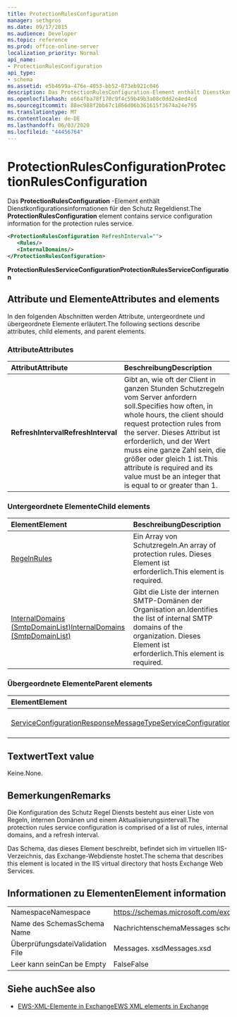 ```yaml
---
title: ProtectionRulesConfiguration
manager: sethgros
ms.date: 09/17/2015
ms.audience: Developer
ms.topic: reference
ms.prod: office-online-server
localization_priority: Normal
api_name:
- ProtectionRulesConfiguration
api_type:
- schema
ms.assetid: e5b4699a-476e-4053-bb52-873eb921c046
description: Das ProtectionRulesConfiguration-Element enthält Dienstkonfigurationsinformationen für den Schutz Regeldienst.
ms.openlocfilehash: e664fba78f170c9f4c59b49b3a08c0dd2e4ed4cd
ms.sourcegitcommit: 88ec988f2bb67c1866d06b361615f3674a24e795
ms.translationtype: MT
ms.contentlocale: de-DE
ms.lasthandoff: 06/03/2020
ms.locfileid: "44456764"
---
```

# <a name="protectionrulesconfiguration"></a><span data-ttu-id="c26d1-103">ProtectionRulesConfiguration</span><span class="sxs-lookup"><span data-stu-id="c26d1-103">ProtectionRulesConfiguration</span></span>

<span data-ttu-id="c26d1-104">Das **ProtectionRulesConfiguration** -Element enthält Dienstkonfigurationsinformationen für den Schutz Regeldienst.</span><span class="sxs-lookup"><span data-stu-id="c26d1-104">The **ProtectionRulesConfiguration** element contains service configuration information for the protection rules service.</span></span> 
  
```XML
<ProtectionRulesConfiguration RefreshInterval="">
   <Rules/>
   <InternalDomains/>
</ProtectionRulesConfiguration>
```

 <span data-ttu-id="c26d1-105">**ProtectionRulesServiceConfiguration**</span><span class="sxs-lookup"><span data-stu-id="c26d1-105">**ProtectionRulesServiceConfiguration**</span></span>
## <a name="attributes-and-elements"></a><span data-ttu-id="c26d1-106">Attribute und Elemente</span><span class="sxs-lookup"><span data-stu-id="c26d1-106">Attributes and elements</span></span>

<span data-ttu-id="c26d1-107">In den folgenden Abschnitten werden Attribute, untergeordnete und übergeordnete Elemente erläutert.</span><span class="sxs-lookup"><span data-stu-id="c26d1-107">The following sections describe attributes, child elements, and parent elements.</span></span>
  
### <a name="attributes"></a><span data-ttu-id="c26d1-108">Attribute</span><span class="sxs-lookup"><span data-stu-id="c26d1-108">Attributes</span></span>

|<span data-ttu-id="c26d1-109">**Attribut**</span><span class="sxs-lookup"><span data-stu-id="c26d1-109">**Attribute**</span></span>|<span data-ttu-id="c26d1-110">**Beschreibung**</span><span class="sxs-lookup"><span data-stu-id="c26d1-110">**Description**</span></span>|
|:-----|:-----|
|<span data-ttu-id="c26d1-111">**RefreshInterval**</span><span class="sxs-lookup"><span data-stu-id="c26d1-111">**RefreshInterval**</span></span> <br/> |<span data-ttu-id="c26d1-112">Gibt an, wie oft der Client in ganzen Stunden Schutzregeln vom Server anfordern soll.</span><span class="sxs-lookup"><span data-stu-id="c26d1-112">Specifies how often, in whole hours, the client should request protection rules from the server.</span></span> <span data-ttu-id="c26d1-113">Dieses Attribut ist erforderlich, und der Wert muss eine ganze Zahl sein, die größer oder gleich 1 ist.</span><span class="sxs-lookup"><span data-stu-id="c26d1-113">This attribute is required and its value must be an integer that is equal to or greater than 1.</span></span>  <br/> |
   
### <a name="child-elements"></a><span data-ttu-id="c26d1-114">Untergeordnete Elemente</span><span class="sxs-lookup"><span data-stu-id="c26d1-114">Child elements</span></span>

|<span data-ttu-id="c26d1-115">**Element**</span><span class="sxs-lookup"><span data-stu-id="c26d1-115">**Element**</span></span>|<span data-ttu-id="c26d1-116">**Beschreibung**</span><span class="sxs-lookup"><span data-stu-id="c26d1-116">**Description**</span></span>|
|:-----|:-----|
|[<span data-ttu-id="c26d1-117">Regeln</span><span class="sxs-lookup"><span data-stu-id="c26d1-117">Rules </span></span>](rules-ex15websvcsotherref.md) <br/> |<span data-ttu-id="c26d1-118">Ein Array von Schutzregeln.</span><span class="sxs-lookup"><span data-stu-id="c26d1-118">An array of protection rules.</span></span> <span data-ttu-id="c26d1-119">Dieses Element ist erforderlich.</span><span class="sxs-lookup"><span data-stu-id="c26d1-119">This element is required.</span></span>  <br/> |
|[<span data-ttu-id="c26d1-120">InternalDomains (SmtpDomainList)</span><span class="sxs-lookup"><span data-stu-id="c26d1-120">InternalDomains (SmtpDomainList)</span></span>](internaldomains-smtpdomainlist.md) <br/> |<span data-ttu-id="c26d1-121">Gibt die Liste der internen SMTP-Domänen der Organisation an.</span><span class="sxs-lookup"><span data-stu-id="c26d1-121">Identifies the list of internal SMTP domains of the organization.</span></span> <span data-ttu-id="c26d1-122">Dieses Element ist erforderlich.</span><span class="sxs-lookup"><span data-stu-id="c26d1-122">This element is required.</span></span>  <br/> |
   
### <a name="parent-elements"></a><span data-ttu-id="c26d1-123">Übergeordnete Elemente</span><span class="sxs-lookup"><span data-stu-id="c26d1-123">Parent elements</span></span>

|<span data-ttu-id="c26d1-124">**Element**</span><span class="sxs-lookup"><span data-stu-id="c26d1-124">**Element**</span></span>|<span data-ttu-id="c26d1-125">**Beschreibung**</span><span class="sxs-lookup"><span data-stu-id="c26d1-125">**Description**</span></span>|
|:-----|:-----|
|[<span data-ttu-id="c26d1-126">ServiceConfigurationResponseMessageType</span><span class="sxs-lookup"><span data-stu-id="c26d1-126">ServiceConfigurationResponseMessageType</span></span>](serviceconfigurationresponsemessagetype.md) <br/> |<span data-ttu-id="c26d1-127">Enthält Dienst Konfigurationseinstellungen.</span><span class="sxs-lookup"><span data-stu-id="c26d1-127">Contains service configuration settings.</span></span>  <br/> |
   
## <a name="text-value"></a><span data-ttu-id="c26d1-128">Textwert</span><span class="sxs-lookup"><span data-stu-id="c26d1-128">Text value</span></span>

<span data-ttu-id="c26d1-129">Keine.</span><span class="sxs-lookup"><span data-stu-id="c26d1-129">None.</span></span>
  
## <a name="remarks"></a><span data-ttu-id="c26d1-130">Bemerkungen</span><span class="sxs-lookup"><span data-stu-id="c26d1-130">Remarks</span></span>

<span data-ttu-id="c26d1-131">Die Konfiguration des Schutz Regel Diensts besteht aus einer Liste von Regeln, internen Domänen und einem Aktualisierungsintervall.</span><span class="sxs-lookup"><span data-stu-id="c26d1-131">The protection rules service configuration is comprised of a list of rules, internal domains, and a refresh interval.</span></span>
  
<span data-ttu-id="c26d1-132">Das Schema, das dieses Element beschreibt, befindet sich im virtuellen IIS-Verzeichnis, das Exchange-Webdienste hostet.</span><span class="sxs-lookup"><span data-stu-id="c26d1-132">The schema that describes this element is located in the IIS virtual directory that hosts Exchange Web Services.</span></span>
  
## <a name="element-information"></a><span data-ttu-id="c26d1-133">Informationen zu Elementen</span><span class="sxs-lookup"><span data-stu-id="c26d1-133">Element information</span></span>

|||
|:-----|:-----|
|<span data-ttu-id="c26d1-134">Namespace</span><span class="sxs-lookup"><span data-stu-id="c26d1-134">Namespace</span></span>  <br/> |https://schemas.microsoft.com/exchange/services/2006/messages  <br/> |
|<span data-ttu-id="c26d1-135">Name des Schemas</span><span class="sxs-lookup"><span data-stu-id="c26d1-135">Schema Name</span></span>  <br/> |<span data-ttu-id="c26d1-136">Nachrichtenschema</span><span class="sxs-lookup"><span data-stu-id="c26d1-136">Messages schema</span></span>  <br/> |
|<span data-ttu-id="c26d1-137">Überprüfungsdatei</span><span class="sxs-lookup"><span data-stu-id="c26d1-137">Validation File</span></span>  <br/> |<span data-ttu-id="c26d1-138">Messages. xsd</span><span class="sxs-lookup"><span data-stu-id="c26d1-138">Messages.xsd</span></span>  <br/> |
|<span data-ttu-id="c26d1-139">Leer kann sein</span><span class="sxs-lookup"><span data-stu-id="c26d1-139">Can be Empty</span></span>  <br/> |<span data-ttu-id="c26d1-140">False</span><span class="sxs-lookup"><span data-stu-id="c26d1-140">False</span></span>  <br/> |
   
## <a name="see-also"></a><span data-ttu-id="c26d1-141">Siehe auch</span><span class="sxs-lookup"><span data-stu-id="c26d1-141">See also</span></span>



- [<span data-ttu-id="c26d1-142">EWS-XML-Elemente in Exchange</span><span class="sxs-lookup"><span data-stu-id="c26d1-142">EWS XML elements in Exchange</span></span>](ews-xml-elements-in-exchange.md)

